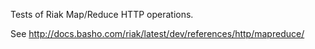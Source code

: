 Tests of Riak Map/Reduce HTTP operations. 

See http://docs.basho.com/riak/latest/dev/references/http/mapreduce/